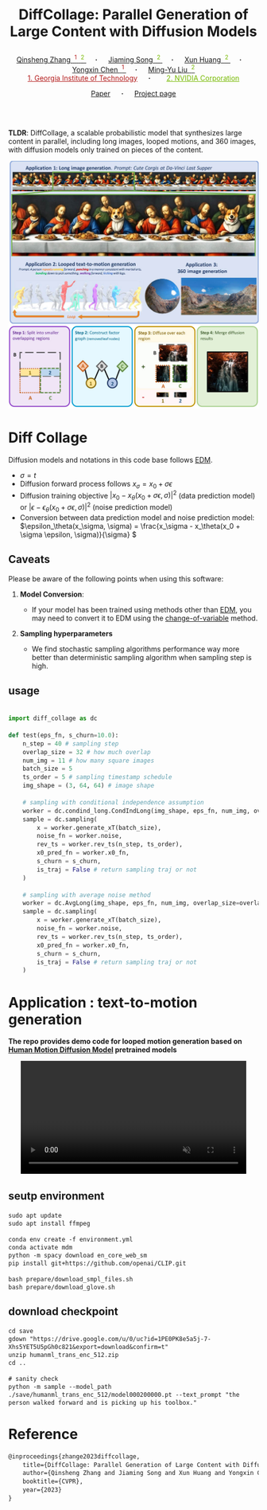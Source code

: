 
# <p align="center">DiffCollage: Parallel Generation of Large Content with Diffusion Models</p>

<div align="center">
  <!-- Authors -->
  <a href="https://qsh-zh.github.io/" target="_blank">
    Qinsheng Zhang
    <span style="color: #B31B1B;">&nbsp;<sup>1</sup></span>
    <span style="color: #76b900;">&nbsp;<sup>2</sup></span>
  </a>
  &emsp;
  <b>&middot;</b>
  &emsp;
  <a href="https://tsong.me/" target="_blank">
    Jiaming Song
    <span style="color: #76b900;">&nbsp;<sup>2</sup></span>
  </a>
  &emsp;
  <b>&middot;</b>
  &emsp;
  <a href="https://xunhuang.me/" target="_blank">
    Xun Huang
    <span style="color: #76b900;">&nbsp;<sup>2</sup></span>
  </a>
  &emsp;
  <b>&middot;</b>
  &emsp;
  <a href="https://yongxin.ae.gatech.edu/" target="_blank">
    Yongxin Chen
    <span style="color: #B31B1B;">&nbsp;<sup>1</sup></span>
  </a>
  &emsp;
  <b>&middot;</b>
  &emsp;
  <a href="http://mingyuliu.net/" target="_blank">
    Ming-Yu Liu
    <span style="color: #76b900;">&nbsp;<sup>2</sup></span>
  </a>

  <br>
    <div>
    <a href="http://www.gatech.edu/" target="_blank" style="display: inline; color: #B31B1B;">1. Georgia Institute of Technology</a>
    &emsp;
    <b>&middot;</b>
    &emsp;
    <a href="https://www.nvidia.com/" target="_blank" style="display: inline; margin-left: 10px; color: #76b900;">2. NVIDIA Corporation</a>
    </div>

  <!-- Paper Link -->
  <a href="https://arxiv.org/abs/2206.05564" target="_blank">Paper</a>
  &emsp;
  <b>&middot;</b>
  &emsp;
  <a href="https://research.nvidia.com/labs/dir/diffcollage/" target="_blank">Project page</a>
</div>




<br><br>

**TLDR**: DiffCollage, a scalable probabilistic model that synthesizes large content in parallel, including long images, looped motions, and 360 images, with diffusion models only trained on pieces of the content. 


![teaser](assets/teaser.jpg) 

# Diff Collage

Diffusion models and notations in this code base follows [EDM](https://arxiv.org/abs/2206.00364). 

* $\sigma = t$
* Diffusion forward process follows $x_\sigma = x_0 + \sigma \epsilon$
* Diffusion training objective $|x_0 - x_\theta(x_0 + \sigma \epsilon, \sigma)|^2$ (data prediction model) or $|\epsilon - \epsilon_\theta(x_0 + \sigma \epsilon, \sigma)|^2$ (noise prediction model)
* Conversion between data prediction model and noise prediction model: $\epsilon_\theta(x_\sigma, \sigma) = \frac{x_\sigma - x_\theta(x_0 + \sigma \epsilon, \sigma)}{\sigma} $


## Caveats

Please be aware of the following points when using this software:

1. **Model Conversion**:
   - If your model has been trained using methods other than [EDM](https://github.com/NVlabs/edm), you may need to convert it to EDM using the [change-of-variable](https://github.com/crowsonkb/k-diffusion/blob/master/k_diffusion/external.py#L116) method.

2. **Sampling hyperparameters**
    - We find stochastic sampling algorithms performance way more better than deterministic sampling algorithm when sampling step is high.

## usage

```python

import diff_collage as dc

def test(eps_fn, s_churn=10.0):
    n_step = 40 # sampling step
    overlap_size = 32 # how much overlap
    num_img = 11 # how many square images
    batch_size = 5
    ts_order = 5 # sampling timestamp schedule
    img_shape = (3, 64, 64) # image shape

    # sampling with conditional independence assumption
    worker = dc.condind_long.CondIndLong(img_shape, eps_fn, num_img, overlap_size=overlap_size)
    sample = dc.sampling(
        x = worker.generate_xT(batch_size),
        noise_fn = worker.noise,
        rev_ts = worker.rev_ts(n_step, ts_order),
        x0_pred_fn = worker.x0_fn,
        s_churn = s_churn,
        is_traj = False # return sampling traj or not
    )

    # sampling with average noise method
    worker = dc.AvgLong(img_shape, eps_fn, num_img, overlap_size=overlap_size)
    sample = dc.sampling(
        x = worker.generate_xT(batch_size),
        noise_fn = worker.noise,
        rev_ts = worker.rev_ts(n_step, ts_order),
        x0_pred_fn = worker.x0_fn,
        s_churn = s_churn,
        is_traj = False # return sampling traj or not
    )
```

# Application : text-to-motion generation

**The repo provides demo code for looped motion generation based on [Human Motion Diffusion Model](https://guytevet.github.io/mdm-page/) pretrained models**

<div class="grid-container-video" style="width: 90%; margin-left: auto; margin-right: auto">
    <div class="embed-responsive embed-responsive-16by9" style="margin: 0;">
        <video id="v1" width="100%" autoplay loop muted controls playbackRate="2.0">
            <source src="assets/looped_motion.mp4"type="video/mp4"/>
        </video>
    </div>
</div>

## seutp environment

```shell
sudo apt update
sudo apt install ffmpeg

conda env create -f environment.yml
conda activate mdm
python -m spacy download en_core_web_sm
pip install git+https://github.com/openai/CLIP.git

bash prepare/download_smpl_files.sh
bash prepare/download_glove.sh
```

## download checkpoint

```shell
cd save
gdown "https://drive.google.com/u/0/uc?id=1PE0PK8e5a5j-7-Xhs5YET5U5pGh0c821&export=download&confirm=t"
unzip humanml_trans_enc_512.zip
cd ..

# sanity check
python -m sample --model_path ./save/humanml_trans_enc_512/model000200000.pt --text_prompt "the person walked forward and is picking up his toolbox."
```


# Reference

```tex
@inproceedings{zhange2023diffcollage,
    title={DiffCollage: Parallel Generation of Large Content with Diffusion Models},
    author={Qinsheng Zhang and Jiaming Song and Xun Huang and Yongxin Chen and Ming-yu Liu},
    booktitle={CVPR},
    year={2023}
}
```